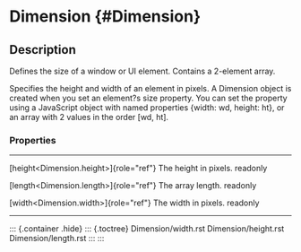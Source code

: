 Dimension {#Dimension}
=========

Description
-----------

Defines the size of a window or UI element. Contains a 2-element array.

Specifies the height and width of an element in pixels. A Dimension
object is created when you set an element?s size property. You can set
the property using a JavaScript object with named properties {width: wd,
height: ht}, or an array with 2 values in the order \[wd, ht\].

### Properties

  ------------------------------------------ -----------------------
  [height\<Dimension.height\>]{role="ref"}   The height in pixels.
  readonly                                   

  [length\<Dimension.length\>]{role="ref"}   The array length.
  readonly                                   

  [width\<Dimension.width\>]{role="ref"}     The width in pixels.
  readonly                                   
  ------------------------------------------ -----------------------

::: {.container .hide}
::: {.toctree}
Dimension/width.rst Dimension/height.rst Dimension/length.rst
:::
:::
